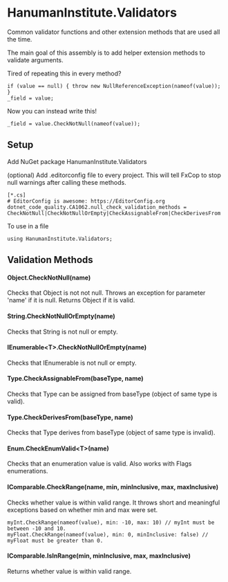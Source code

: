 # HanumanInstitute.Validators
Common validator functions and other extension methods that are used all the time.

The main goal of this assembly is to add helper extension methods to validate arguments.

Tired of repeating this in every method?

    if (value == null) { throw new NullReferenceException(nameof(value)); }
    _field = value;

Now you can instead write this!

    _field = value.CheckNotNull(nameof(value));

## Setup

Add NuGet package HanumanInstitute.Validators

(optional) Add .editorconfig file to every project. This will tell FxCop to stop null warnings after calling these methods.

    [*.cs]
    # EditorConfig is awesome: https://EditorConfig.org
    dotnet_code_quality.CA1062.null_check_validation_methods = CheckNotNull|CheckNotNullOrEmpty|CheckAssignableFrom|CheckDerivesFrom

To use in a file

    using HanumanInstitute.Validators;

## Validation Methods

#### Object.CheckNotNull(name)

Checks that Object is not not null. Throws an exception for parameter 'name' if it is null. Returns Object if it is valid.

#### String.CheckNotNullOrEmpty(name)

Checks that String is not null or empty.

#### IEnumerable&lt;T>.CheckNotNullOrEmpty(name)

Checks that IEnumerable is not null or empty.

#### Type.CheckAssignableFrom(baseType, name)

Checks that Type can be assigned from baseType (object of same type is valid).

#### Type.CheckDerivesFrom(baseType, name)

Checks that Type derives from baseType (object of same type is invalid).

#### Enum.CheckEnumValid&lt;T>(name)

Checks that an enumeration value is valid. Also works with Flags enumerations.

#### IComparable.CheckRange(name, min, minInclusive, max, maxInclusive)

Checks whether value is within valid range. It throws short and meaningful exceptions based on whether min and max were set.

    myInt.CheckRange(nameof(value), min: -10, max: 10) // myInt must be between -10 and 10.
    myFloat.CheckRange(nameof(value), min: 0, minInclusive: false) // myFloat must be greater than 0.

#### IComparable.IsInRange(min, minInclusive, max, maxInclusive)

Returns whether value is within valid range.

